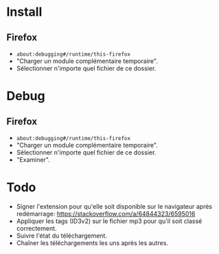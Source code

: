 # Install
## Firefox
- `about:debugging#/runtime/this-firefox`
- "Charger un module complémentaire temporaire".
- Sélectionner n'importe quel fichier de ce dossier.

# Debug
## Firefox
- `about:debugging#/runtime/this-firefox`
- "Charger un module complémentaire temporaire".
- Sélectionner n'importe quel fichier de ce dossier.
- "Examiner".

# Todo
- Signer l'extension pour qu'elle soit disponible sur le navigateur après redémarrage: https://stackoverflow.com/a/64844323/6595016
- Appliquer les tags (ID3v2) sur le fichier mp3 pour qu'il soit classé correctement.
- Suivre l'état du téléchargement.
- Chaîner les téléchargements les uns après les autres.
